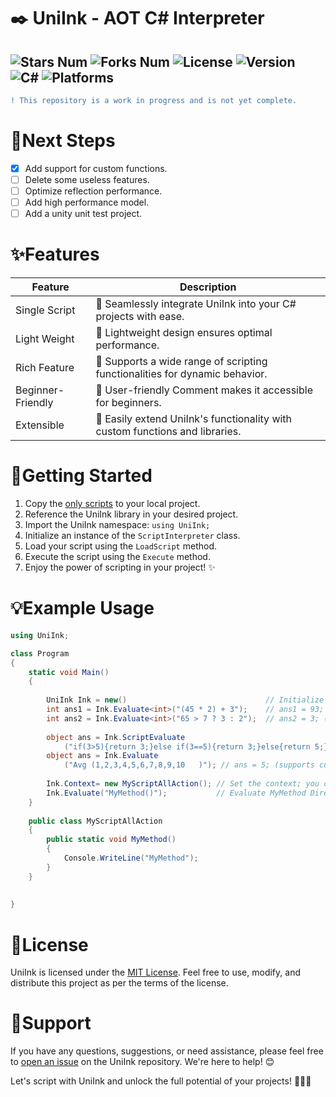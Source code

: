 # ✒️ UniInk - AOT C# Interpreter

![Stars Num](https://img.shields.io/github/stars/Arc-huangjingtong/UniInk-CSharpInterpreter4Unity?style=social&logo=github)
![Forks Num](https://img.shields.io/github/forks/Arc-huangjingtong/UniInk-CSharpInterpreter4Unity?style=social&logo=github)
![License  ](https://img.shields.io/badge/license-MIT-yellow)
![Version  ](https://img.shields.io/badge/version-1.0.0-green)
![C#       ](https://img.shields.io/badge/CSharp-8.0%20or%20later-blue)
![Platforms](https://img.shields.io/badge/platforms-Android%20|%20Windows%20|%20(ios)-lightgrey)
---

```diff
! This repository is a work in progress and is not yet complete.
```

# 📝Next Steps

- [x] Add support for custom functions.
- [ ] Delete some useless features.
- [ ] Optimize reflection performance.
- [ ] Add high performance model.
- [ ] Add a unity unit test project.

# ✨Features

| Feature           | Description                                                                  |
|-------------------|------------------------------------------------------------------------------|
| Single Script     | 🧩 Seamlessly integrate UniInk into your C# projects with ease.              |
| Light Weight      | 💪 Lightweight design ensures optimal performance.                           |
| Rich Feature      | 📝 Supports a wide range of scripting functionalities for dynamic behavior.  |
| Beginner-Friendly | 🙌 User-friendly Comment makes it accessible for beginners.                  |
| Extensible        | 🔌 Easily extend UniInk's functionality with custom functions and libraries. |

# 🚀Getting Started

1. Copy the [only scripts](./Arc.UniInk/Arc.UniInk/UniInk.cs) to your local project.
2. Reference the UniInk library in your desired project.
3. Import the UniInk namespace: `using UniInk;`
4. Initialize an instance of the `ScriptInterpreter` class.
5. Load your script using the `LoadScript` method.
6. Execute the script using the `Execute` method.
7. Enjoy the power of scripting in your project! ✨

# 💡Example Usage

```csharp
using UniInk;

class Program
{
    static void Main()
    {
        
        UniInk Ink = new()                               // Initialize a new instance;
        int ans1 = Ink.Evaluate<int>("(45 * 2) + 3");    // ans1 = 93;
        int ans2 = Ink.Evaluate<int>("65 > 7 ? 3 : 2");  // ans2 = 3; (supports ternary operators)
        
        object ans = Ink.ScriptEvaluate
            ("if(3>5){return 3;}else if(3==5){return 3;}else{return 5;}"); // ans = 5; (supports ifelse statement)
        object ans = Ink.Evaluate
            ("Avg (1,2,3,4,5,6,7,8,9,10   )"); // ans = 5; (supports custom functions)
        
        Ink.Context= new MyScriptAllAction(); // Set the context; you can use the MyScriptAllAction All members;
        Ink.Evaluate("MyMethod()");           // Evaluate MyMethod Directly;
    }
    
    public class MyScriptAllAction
    {
        public static void MyMethod()
        {
            Console.WriteLine("MyMethod");
        }
    }
    
    
}
```

# 📝License

UniInk is licensed under the [MIT License](LICENSE). Feel free to use, modify, and distribute this project as per the
terms of the license.

# 💬Support

If you have any questions, suggestions, or need assistance, please feel free
to [open an issue](https://github.com/Arc-huangjingtong/UniInk-CSharpInterpreter4Unity/issues) on the UniInk repository.
We're here to help! 😊

Let's script with UniInk and unlock the full potential of your projects! 🚀💡🌟
